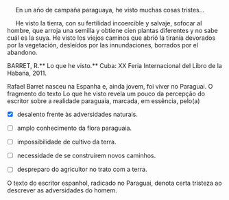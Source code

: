

     En un año de campaña paraguaya, he visto muchas cosas tristes...

     He visto Ia tierra, con su fertilidad incoercible y salvaje, sofocar al hombre, que arroja una semilla y obtiene cien plantas diferentes y no sabe cuál es Ia suya. He visto los viejos caminos que abrió Ia tiranía devorados por Ia vegetación, desleídos por Ias innundaciones, borrados por el abandono.

BARRET, R.** Lo que he visto.** Cuba: XX Feria Internacional del Libro de la Habana, 2011.

Rafael Barret nasceu na Espanha e, ainda jovem, foi viver no Paraguai. O fragmento do texto Lo que he visto revela um pouco da percepção do escritor sobre a realidade paraguaia, marcada, em essência, pelo(a)



- [x] desalento frente às adversidades naturais.
- [ ] amplo conhecimento da flora paraguaia.
- [ ] impossibilidade de cultivo da terra.
- [ ] necessidade de se construírem novos caminhos.
- [ ] despreparo do agricultor no trato com a terra.


O texto do escritor espanhol, radicado no Paraguai, denota certa tristeza ao descrever as adversidades do homem.

        